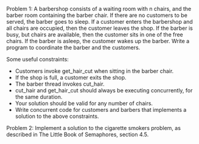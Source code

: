 Problem 1:
A barbershop consists of a waiting room with n chairs, and the barber room containing the barber chair. If there are no customers to be served, the barber goes to sleep. If a customer enters the barbershop and all chairs are occupied, then the customer leaves the shop. If the barber is busy, but chairs are available, then the customer sits in one of the free chairs. If the barber is asleep, the customer wakes up the barber. Write a program to coordinate the barber and the customers.

Some useful constraints:

- Customers invoke get_hair_cut when sitting in the barber chair.
- If the shop is full, a customer exits the shop.
- The barber thread invokes cut_hair.
- cut_hair and get_hair_cut should always be executing concurrently, for the same duration.
- Your solution should be valid for any number of chairs.
- Write concurrent code for customers and barbers that implements a solution to the above constraints.

Problem 2:
Implement a solution to the cigarette smokers problem, as described in The Little Book of Semaphores, section 4.5.
